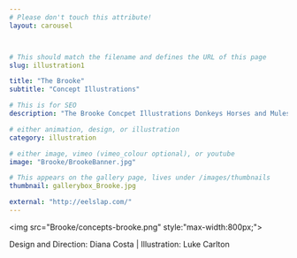 ```yaml
---
# Please don't touch this attribute!
layout: carousel



# This should match the filename and defines the URL of this page
slug: illustration1

title: "The Brooke"
subtitle: "Concept Illustrations"

# This is for SEO
description: "The Brooke Concpet Illustrations Donkeys Horses and Mules"

# either animation, design, or illustration
category: illustration

# either image, vimeo (vimeo_colour optional), or youtube
image: "Brooke/BrookeBanner.jpg"

# This appears on the gallery page, lives under /images/thumbnails
thumbnail: gallerybox_Brooke.jpg

external: "http://eelslap.com/"
---
```


<img src="Brooke/concepts-brooke.png" style:"max-width:800px;">

Design and Direction: Diana Costa  |  Illustration: Luke Carlton